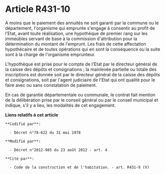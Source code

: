 # Article R431-10

A moins que le paiement des annuités ne soit garanti par la commune ou le département, l'organisme qui emprunte s'engage à
consentir au profit de l'Etat, avant toute réalisation, une hypothèque de premier rang sur les immeubles servant de base à la
commission d'attribution pour la détermination du montant de l'emprunt. Les frais de cette affectation hypothécaire et de
toutes opérations qui en sont la conséquence ou la suite sont à la charge de l'organisme emprunteur. 

L'hypothèque est prise pour le compte de l'Etat par le directeur général de la caisse des dépôts et consignations ; la
mainlevée partielle ou totale des inscriptions est donnée soit par le directeur général de la caisse des dépôts et
consignations, soit par l'agent judiciaire de l'Etat qui ont qualité pour le faire avec ou sans constatation de paiement. 

En cas de garantie départementale ou communale, le contrat fait mention de la délibération prise par le conseil général ou
par le conseil municipal et indique, s'il y a lieu, les modalités de cet engagement.

**Liens relatifs à cet article**

	**Codifié par**:

	  - Décret n°78-622 du 31 mai 1978

	**Modifié par**:

	  - Décret n°2012-985 du 23 août 2012 - art. 4

	**Cité par**:

	  - Code de la construction et de l'habitation. - art. R431-9 (V)

